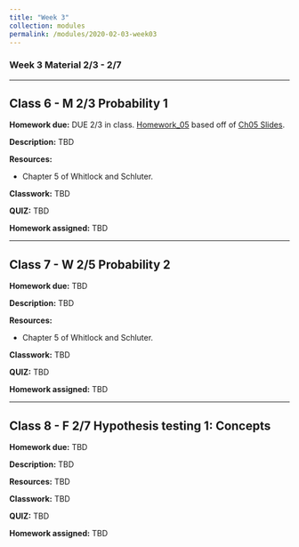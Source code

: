 ```yaml
---
title: "Week 3"
collection: modules
permalink: /modules/2020-02-03-week03
---
```


### Week 3 Material 2/3 - 2/7

---

## Class 6 - M 2/3 Probability 1

**Homework due:** DUE 2/3 in class. [Homework_05](https://drive.google.com/open?id=1nW1Gr-_cWfVq0u5U8t5ZTXsLKS3f5MEA) based off of [Ch05 Slides](https://drive.google.com/open?id=16ol45OeawSgi7pngNsuM2t9hJoaNmHor).

**Description:** TBD

**Resources:**

- Chapter 5 of Whitlock and Schluter.

**Classwork:** TBD

**QUIZ:** TBD

**Homework assigned:** TBD

---

## Class 7 - W 2/5 Probability 2

**Homework due:** TBD

**Description:** TBD

**Resources:**

- Chapter 5 of Whitlock and Schluter.

**Classwork:** TBD

**QUIZ:** TBD

**Homework assigned:** TBD

---

## Class 8 - F 2/7 Hypothesis testing 1: Concepts

**Homework due:** TBD

**Description:** TBD

**Resources:** TBD

**Classwork:** TBD

**QUIZ:** TBD

**Homework assigned:** TBD
